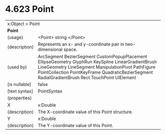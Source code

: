 <html dir="LTR" xmlns:mshelp="http://msdn.microsoft.com/mshelp" xmlns:ddue="http://ddue.schemas.microsoft.com/authoring/2003/5" xmlns:xlink="http://www.w3.org/1999/xlink" xmlns:tool="http://www.microsoft.com/tooltip">

<body>
 <input type="hidden" id="userDataCache" class="userDataStyle">
 <input type="hidden" id="hiddenScrollOffset">
 <img id="dropDownImage" style="display:none; height:0; width:0;" src="../local/drpdown.gif">
 <img id="dropDownHoverImage" style="display:none; height:0; width:0;" src="../local/drpdown_orange.gif">
 <img id="collapseImage" style="display:none; height:0; width:0;" src="../local/collapse.gif">
 <img id="expandImage" style="display:none; height:0; width:0;" src="../local/exp.gif">
 <img id="collapseAllImage" style="display:none; height:0; width:0;" src="../local/collall.gif">
 <img id="expandAllImage" style="display:none; height:0; width:0;" src="../local/expall.gif">
 <img id="copyImage" style="display:none; height:0; width:0;" src="../local/copycode.gif">
 <img id="copyHoverImage" style="display:none; height:0; width:0;" src="../local/copycodeHighlight.gif">
 <div id="header"><h1 class="heading">4.623 Point</h1></div>

 <div id="mainSection">
 <div id="mainBody">
 <div id="allHistory" class="saveHistory" onsave="saveAll()" onload="loadAll()"></div>
 <p xmlns:wsd="http://wsdev.schemas.microsoft.com/authoring/2008/2" xmlns:msxsl="urn:schemas-microsoft-com:xslt" xmlns:script="urn:script" xmlns:build="urn:build">
 </p>
 <div id="sectionSection0" class="section" name="collapseableSection">
 <content xmlns="http://ddue.schemas.microsoft.com/authoring/2003/5" xmlns:wsd="http://wsdev.schemas.microsoft.com/authoring/2008/2" xmlns:msxsl="urn:schemas-microsoft-com:xslt" xmlns:script="urn:script" xmlns:build="urn:build">
 </content>
 </div>
 <div id="sectionSection1" class="section" name="collapseableSection">
 <content xmlns="http://ddue.schemas.microsoft.com/authoring/2003/5" xmlns:wsd="http://wsdev.schemas.microsoft.com/authoring/2008/2" xmlns:msxsl="urn:schemas-microsoft-com:xslt" xmlns:script="urn:script" xmlns:build="urn:build">
 <table class="ProtocolAuthoredTable" xmlns="">
 <tr><td colspan="2">
<mshelp:link keywords="c0d383e4-fcdb-4546-a06b-81c262fe2a5e" tabindex="0">x:Object</mshelp:link> &gt; <mshelp:link keywords="8efe052b-084d-4f43-a1b9-8e19ba3c083f" tabindex="0">Point</mshelp:link> </td>
 </tr>
 <tr><td colspan="2">
 <b>Point</b> </td>
 </tr>
 <tr><td><div class="indent0">(usage)</div></td>
 <td>&lt;Point&gt; string &lt;/Point&gt;</td>
 </tr>
 <tr><td><div class="indent0">(description)</div></td>
 <td>Represents an x- and y-coordinate pair in two-dimensional space.</td>
 </tr>
 <tr><td><div class="indent0">(used by)</div></td>
 <td><mshelp:link keywords="c2cefcf5-d344-4e0f-bbdc-45c401819e4e" tabindex="0">ArcSegment</mshelp:link> <mshelp:link keywords="4346d7a9-a4d8-4140-bbdb-a53fe3510e3d" tabindex="0">BezierSegment</mshelp:link> <mshelp:link keywords="6362f7e3-5226-4a08-92cd-d699d84368f8" tabindex="0">CustomPopupPlacement</mshelp:link> <mshelp:link keywords="ee872ad6-17ac-497f-ade9-c5031dcdbede" tabindex="0">EllipseGeometry</mshelp:link> <mshelp:link keywords="d473540f-6e1f-4d61-8e3f-71fa99b58afe" tabindex="0">GlyphRun</mshelp:link> <mshelp:link keywords="75992b86-199b-466a-b041-f9d401954ea9" tabindex="0">KeySpline</mshelp:link> <mshelp:link keywords="8b299220-99e7-4b0b-a147-bd1a0f9b139d" tabindex="0">LinearGradientBrush</mshelp:link> <mshelp:link keywords="2f48f656-6b7a-4267-bb0d-d4a7eeb8b14b" tabindex="0">LineGeometry</mshelp:link> <mshelp:link keywords="50bacf97-43c2-4ca1-b68a-958d041580e0" tabindex="0">LineSegment</mshelp:link> <mshelp:link keywords="dc4e7ab4-253f-468b-a763-fd60c09d3034" tabindex="0">ManipulationPivot</mshelp:link> <mshelp:link keywords="785432dd-447f-44b3-aab1-88b6ebfe5c64" tabindex="0">PathFigure</mshelp:link> <mshelp:link keywords="db2d816a-2142-41c3-ab82-98fc4b60bc8d" tabindex="0">PointCollection</mshelp:link> <mshelp:link keywords="ac74ab0a-9cdc-4156-aa34-7046f51f5a89" tabindex="0">PointKeyFrame</mshelp:link> <mshelp:link keywords="8374d6e3-54cf-4db0-8224-eccaac7a4207" tabindex="0">QuadraticBezierSegment</mshelp:link> <mshelp:link keywords="0db2d9d7-db46-45b0-8e77-0dee52a26e3d" tabindex="0">RadialGradientBrush</mshelp:link> <mshelp:link keywords="51b07607-31d5-4acc-81bf-c3b53696e29f" tabindex="0">Rect</mshelp:link> <mshelp:link keywords="07793a62-9609-4068-8664-efba55b43cb1" tabindex="0">TouchPoint</mshelp:link> <mshelp:link keywords="5056f552-62cc-4de5-b7eb-180ebad72633" tabindex="0">UIElement</mshelp:link></td>
 </tr>
 <tr><td><div class="indent0">[is nullable]</div></td>
 <td>false</td>
 </tr>
 <tr><td><div class="indent0">[text syntax]</div></td>
 <td><mshelp:link keywords="5d0dccb0-c993-4734-aa0d-21e63d05661a" tabindex="0">PointSyntax</mshelp:link></td>
 </tr>
 <tr><td><div class="indent0">(properties)</div></td>
 <td></td>
 </tr>
 <tr><td><div class="indent2">X</div></td>
 <td><mshelp:link keywords="19251929-7346-482e-8521-cd221205d449" tabindex="0">x:Double</mshelp:link></td>
 </tr>
 <tr><td><div class="indent4">(description)</div></td>
 <td>The X-coordinate value of this Point structure.</td>
 </tr>
 <tr><td><div class="indent2">Y</div></td>
 <td><mshelp:link keywords="19251929-7346-482e-8521-cd221205d449" tabindex="0">x:Double</mshelp:link></td>
 </tr>
 <tr><td><div class="indent4">(description)</div></td>
 <td>The Y-coordinate value of this Point.</td>
 </tr>
</table>
 </content>
 </div>
 <!--[if gte IE 5]>
 <tool:tip element="languageFilterToolTip" avoidmouse="false"/>
 <![endif]-->
 </div>
 <a name="feedback"></a><span></span>
 </div>
</body></html>

